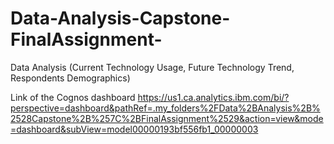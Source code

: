 # Data-Analysis-Capstone-FinalAssignment-
Data Analysis (Current Technology Usage, Future Technology Trend, Respondents Demographics)

Link of the Cognos dashboard
https://us1.ca.analytics.ibm.com/bi/?perspective=dashboard&pathRef=.my_folders%2FData%2BAnalysis%2B%2528Capstone%2B%257C%2BFinalAssignment%2529&action=view&mode=dashboard&subView=model00000193bf556fb1_00000003
